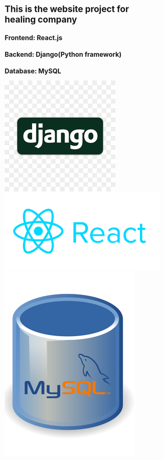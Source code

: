 # This is the website project for healing company
## Frontend: React.js
## Backend: Django(Python framework)
## Database: MySQL

[![Django](docs/DjangoIcon.png)](docs/DjangoIcon.png)
[![React](docs/ReactIcon.png)](docs/ReactIcon.png)
[![MySQL](docs/MySQL_Icon.png)](docs/MySQL_Icon.png)